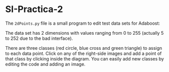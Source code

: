 # SI-Practica-2

The `2dPoints.py` file is a small program to edit test data sets for Adaboost:

The data set has 2 dimensions with values ranging from 0 to 255 (actually 5 to 252 due to the bad interface).

There are three classes (red circle, blue cross and green triangle) to assign to each data point. Click on any of the right-side images and add a point of that class by clicking inside the diagram. You can easily add new classes by editing the code and adding an image.
